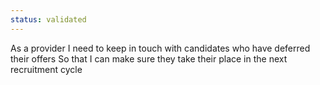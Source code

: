 ```yaml
---
status: validated
---
```


As a provider
I need to keep in touch with candidates who have deferred their offers
So that I can make sure they take their place in the next recruitment cycle
